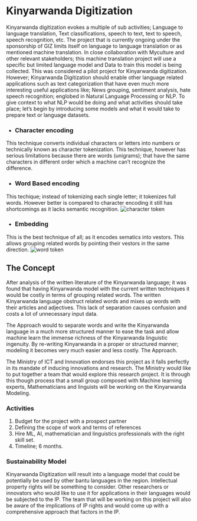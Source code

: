 # Kinyarwanda Digitization

Kinyarwanda digitization evokes a multiple of sub activities; Language to language translation, Text classifications, speech to text, text to speech, speech recognition, etc.
The project that is currently ongoing under the sponsorship of GIZ limits itself on language to language translation or as mentioned machine translation. In close collaboration with Myculture and other relevant stakeholders; this machine translation project will use a specific but limited language model and Data to train this model is being collected. This was considered a pilot project for Kinyarwanda digitization.
However; Kinyarwanda Digitization should enable other language related applications such as text categorization that have even much more interesting useful applications like; News grouping, sentiment analysis, hate speech recognition; englobed in Natural Language Processing or NLP.
To give context to what NLP would be doing and what activities should take place; let’s begin by introducing some models and what it would take to prepare text or language datasets.

* <h3> Character encoding </h3>

This technique converts individual characters or letters into numbers or technically known as character tokenization. 
This technique, however has serious limitations because there are words (unigrams); that have the same characters in different order which a machine can’t recognize the difference. 

* <h3> Word Based encoding </h3>

This techique; instead of tokenizing each single letter; it tokenizes full words. However better is compared to character encoding it still has shortcomings as it lacks semantic recognition. 
![character token](C:\Users\MINICT\Desktop\Kin_Model\char_tokn)

* <h3> Embedding </h3>

This is the best technique of all; as it encodes sematics into vestors. This allows grouping related words by pointing their vestors in the same direction. 
![word token](C:\Users\MINICT\Desktop\Kin_Model\emd_vct)


## The Concept

After analysis of the written literature of the Kinyarwanda language; it was found that having Kinyarwanda model with the current written techniques it would be costly in terms of grouping related words. The written Kinyarwanda language obstruct related words and mixes up words with their articles and adjectives. This lack of separation causes confusion and costs a lot of unnecessary input data. 

The Approach would to separate words and write the Kinyarwanda language in a much more structured manner to ease the task and allow machine learn the immense richness of the Kinyarwanda linguistic ingenuity. By re-writing Kinyarwanda in a proper or structured manner; modeling it becomes very much easier and less costly.
The Approach.

The Ministry of ICT and Innovation endorses this project as it falls perfectly in its mandate of inducing innovations and research. 
The Ministry would like to put together a team that would explore this research project. It is through this though process that a small group composed with Machine learning experts, Mathematicians and linguists will be working on the Kinyarwanda Modeling. 

### Activities

1. 	Budget for the project with a prospect partner
1. 	Defining the scope of work and terms of references
1. 	Hire ML, AI, mathematician and linguistics professionals with the right skill set.
1. 	Timeline; 6 months. 



### Sustainability Model

Kinyarwanda Digitization will result into a language model that could be potentially be used by other bantu languages in the region. 
Intellectual property rights will be something to consider. Other researchers or innovators who would like to use it for applications in their languages would be subjected to the IP. The team that will be working on this project will also be aware of the implications of IP rights and would come up with a comprehensive approach that factors in the IP.



